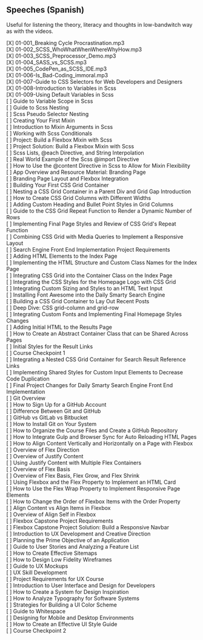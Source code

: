 ## Speeches (Spanish)
Useful for listening the theory, literacy and thoughts in low-bandwitch way as with the videos.  

[X] 01-001_Breaking Cycle Procrastination.mp3  
[X] 01-002_SCSS_WhoWhatWhenWhereWhyHow.mp3  
[X] 01-003_SCSS_Preprocessor_Demo.mp3  
[X] 01-004_SASS_vs_SCSS.mp3  
[X] 01-005_CodePen_as_SCSS_IDE.mp3  
[X] 01-006-Is_Bad-Coding_immoral.mp3   
[X] 01-007-Guide to CSS Selectors for Web Developers and Designers  
[X] 01-008-Introduction to Variables in Scss  
[X] 01-009-Using Default Variables in Scss  
[ ] Guide to Variable Scope in Scss  
[ ] Guide to Scss Nesting  
[ ] Scss Pseudo Selector Nesting  
[ ] Creating Your First Mixin  
[ ] Introduction to Mixin Arguments in Scss  
[ ] Working with Scss Conditionals  
[ ] Project: Build a Flexbox Mixin with Scss  
[ ] Project Solution: Build a Flexbox Mixin with Scss  
[ ] Scss Lists, @each Directive, and String Interpolation  
[ ] Real World Example of the Scss @import Directive  
[ ] How to Use the @content Directive in Scss to Allow for Mixin Flexibility  
[ ] App Overview and Resource Material: Branding Page  
[ ] Branding Page Layout and Flexbox Integration  
[ ] Building Your First CSS Grid Container  
[ ] Nesting a CSS Grid Container in a Parent Div and Grid Gap Introduction  
[ ] How to Create CSS Grid Columns with Different Widths  
[ ] Adding Custom Heading and Bullet Point Styles in Grid Columns  
[ ] Guide to the CSS Grid Repeat Function to Render a Dynamic Number of Rows  
[ ] Implementing Final Page Styles and Review of CSS Grid's Repeat Function  
[ ] Combining CSS Grid with Media Queries to Implement a Responsive Layout  
[ ] Search Engine Front End Implementation Project Requirements  
[ ] Adding HTML Elements to the Index Page  
[ ] Implementing the HTML Structure and Custom Class Names for the Index Page  
[ ] Integrating CSS Grid into the Container Class on the Index Page  
[ ] Integrating the CSS Styles for the Homepage Logo with CSS Grid  
[ ] Integrating Custom Sizing and Styles to an HTML Text Input  
[ ] Installing Font Awesome into the Daily Smarty Search Engine  
[ ] Building a CSS Grid Container to Lay Out Recent Posts  
[ ] Deep Dive: CSS grid-column and grid-row  
[ ] Integrating Custom Fonts and Implementing Final Homepage Styles Changes  
[ ] Adding Initial HTML to the Results Page  
[ ] How to Create an Abstract Container Class that can be Shared Across Pages  
[ ] Initial Styles for the Result Links  
[ ] Course Checkpoint 1  
[ ] Integrating a Nested CSS Grid Container for Search Result Reference Links  
[ ] Implementing Shared Styles for Custom Input Elements to Decrease Code Duplication  
[ ] Final Project Changes for Daily Smarty Search Engine Front End Implementation  
[ ] Git Overview  
[ ] How to Sign Up for a GitHub Account  
[ ] Difference Between Git and GitHub  
[ ] GitHub vs GitLab vs Bitbucket  
[ ] How to Install Git on Your System  
[ ] How to Organize the Course Files and Create a GitHub Repository  
[ ] How to Integrate Gulp and Browser Sync for Auto Reloading HTML Pages  
[ ] How to Align Content Vertically and Horizontally on a Page with Flexbox  
[ ] Overview of Flex Direction  
[ ] Overview of Justify Content  
[ ] Using Justify Content with Multiple Flex Containers  
[ ] Overview of Flex Basis  
[ ] Overview of Flex Basis, Flex Grow, and Flex Shrink  
[ ] Using Flexbox and the Flex Property to Implement an HTML Card  
[ ] How to Use the Flex Wrap Property to Implement Responsive Page Elements  
[ ] How to Change the Order of Flexbox Items with the Order Property  
[ ] Align Content vs Align Items in Flexbox  
[ ] Overview of Align Self in Flexbox  
[ ] Flexbox Capstone Project Requirements  
[ ] Flexbox Capstone Project Solution: Build a Responsive Navbar  
[ ] Introduction to UX Development and Creative Direction  
[ ] Planning the Prime Objective of an Application  
[ ] Guide to User Stories and Analyzing a Feature List  
[ ] How to Create Effective Sitemaps  
[ ] How to Design Low Fidelity Wireframes  
[ ] Guide to UX Mockups  
[ ] UX Skill Development  
[ ] Project Requirements for UX Course  
[ ] Introduction to User Interface and Design for Developers  
[ ] How to Create a System for Design Inspiration  
[ ] How to Analyze Typography for Software Systems  
[ ] Strategies for Building a UI Color Scheme  
[ ] Guide to Whitespace  
[ ] Designing for Mobile and Desktop Environments  
[ ] How to Create an Effective UI Style Guide  
[ ] Course Checkpoint 2


